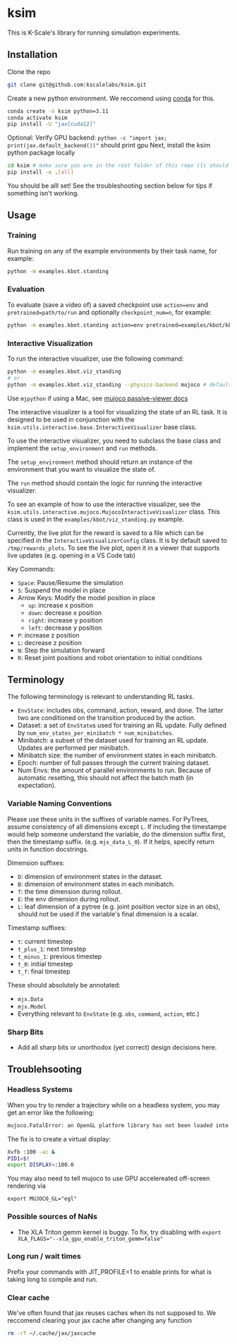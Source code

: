 # ksim

This is K-Scale's library for running simulation experiments.

## Installation

Clone the repo

```bash
git clone git@github.com:kscalelabs/ksim.git
```

Create a new python environment. We reccomend using [conda](https://www.anaconda.com/docs/getting-started/miniconda/main) for this.

```bash
conda create -n ksim python=3.11
conda activate ksim
pip install -U "jax[cuda12]"
```
Optional: Verify GPU backend: `python -c "import jax; print(jax.default_backend())"` should print gpu
Next, install the ksim python package locally
```bash
cd ksim # make sure you are in the root folder of this repo (ls should show a pyproect.toml file)
pip install -e .[all]
```
You should be alll set! See the troubleshooting section below for tips if something isn't working.


## Usage

### Training 

Run training on any of the example environments by their task name, for example:
```bash
python -m examples.kbot.standing
```

### Evaluation
To evaluate (save a video of) a saved checkpoint use `action=env` and `pretrained=path/to/run` and optionally `checkpoint_num=n`, for example:
```bash
python -m examples.kbot.standing action=env pretrained=examples/kbot/kbot_standing_task/run_6 checkpoint_num=5
```


### Interactive Visualization

To run the interactive visualizer, use the following command:
```bash
python -m examples.kbot.viz_standing
# or
python -m examples.kbot.viz_standing --physics-backend mujoco # default is mjx
```

Use `mjpython` if using a Mac, see
[mujoco passive-viewer docs](https://mujoco.readthedocs.io/en/stable/python.html#passive-viewer)

The interactive visualizer is a tool for visualizing the state of an RL task. It is
designed to be used in conjunction with the `ksim.utils.interactive.base.InteractiveVisualizer`
base class.

To use the interactive visualizer, you need to subclass the base class and implement the
`setup_environment` and `run` methods.

The `setup_environment` method should return an instance of the environment
that you want to visualize the state of.

The `run` method should contain the logic for running the interactive visualizer.

To see an example of how to use the interactive visualizer, see the `ksim.utils.interactive.mujoco.MujocoInteractiveVisualizer`
class. This class is used in the `examples/kbot/viz_standing.py` example.

Currently, the live plot for the reward is saved to a file which can be specified in the `InteractiveVisualizerConfig` class. It is by default saved to `/tmp/rewards_plots`. To see the live plot, open it in a viewer that supports live updates (e.g. opening in a VS Code tab)

Key Commands:
- `Space`: Pause/Resume the simulation
- `S`: Suspend the model in place
- Arrow Keys: Modify the model position in place
  - `up`: increase x position
  - `down`: decrease x position
  - `right`: increase y position
  - `left`: decrease y position
- `P`: increase z position
- `L`: decrease z position
- `N`: Step the simulation forward
- `R`: Reset joint positions and robot orientation to initial conditions


## Terminology
The following terminology is relevant to understanding RL tasks.
- `EnvState`: includes obs, command, action, reward, and done. The latter two are
  conditioned on the transition produced by the action.
- Dataset: a set of `EnvState`s used for training an RL update. Fully defined by
  `num_env_states_per_minibatch * num_minibatches`.
- Minibatch: a subset of the dataset used for training an RL update. Updates are
  performed per minibatch.
- Minibatch size: the number of environment states in each minibatch.
- Epoch: number of full passes through the current training dataset.
- Num Envs: the amount of parallel environments to run. Because of automatic
  resetting, this should not affect the batch math (in expectation).

### Variable Naming Conventions
Please use these units in the suffixes of variable names. For PyTrees, assume 
consistency of all dimensions except `L`. If including the timestampe would
help someone understand the variable, do the dimension suffix first, then the
timestamp suffix. (e.g. `mjx_data_L_0`). If it helps, specify return units in
function docstrings.

Dimension suffixes:
- `D`: dimension of environment states in the dataset.
- `B`: dimension of environment states in each minibatch.
- `T`: the time dimension during rollout.
- `E`: the env dimension during rollout.
- `L`: leaf dimension of a pytree (e.g. joint position vector size in an obs), 
       should not be used if the variable's final dimension is a scalar.

Timestamp suffixes:
- `t`: current timestep
- `t_plus_1`: next timestep
- `t_minus_1`: previous timestep
- `t_0`: initial timestep
- `t_f`: final timestep

These should absolutely be annotated:
- `mjx.Data`
- `mjx.Model`
- Everything relevant to `EnvState` (e.g. `obs`, `command`, `action`, etc.)

### Sharp Bits
- Add all sharp bits or unorthodox (yet correct) design decisions here.




## Troublehsooting

### Headless Systems

When you try to render a trajectory while on a headless system, you may get an error like the following:

```bash
mujoco.FatalError: an OpenGL platform library has not been loaded into this process, this most likely means that a valid OpenGL context has not been created before mjr_makeContext was called
```

The fix is to create a virtual display:

```bash
Xvfb :100 -ac &
PID1=$!
export DISPLAY=:100.0
```

You may also need to tell mujoco to use GPU accelereated off-screen rendering via 
```
export MUJOCO_GL="egl"
```

### Possible sources of NaNs

- The XLA Triton gemm kernel is buggy. To fix, try disabling with `export XLA_FLAGS="--xla_gpu_enable_triton_gemm=false"`

### Long run / wait times 
Prefix your commands with JIT_PROFILE=1 to enable prints for what is taking long to compile and run.

### Clear cache
We've often found that jax reuses caches when its not supposed to. We reccomend clearing your jax cache after changing any function
```bash
rm -rf ~/.cache/jax/jaxcache
```
